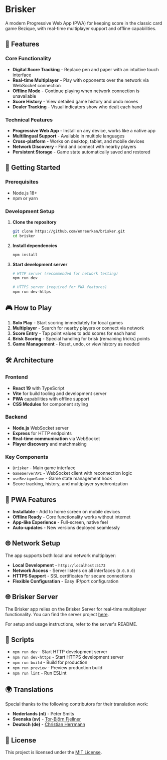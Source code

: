 # Brisker

A modern Progressive Web App (PWA) for keeping score in the classic card game Bezique, with real-time multiplayer support and offline capabilities.

## 🎯 Features

### Core Functionality
- **Digital Score Tracking** - Replace pen and paper with an intuitive touch interface
- **Real-time Multiplayer** - Play with opponents over the network via WebSocket connection
- **Offline Mode** - Continue playing when network connection is unavailable
- **Score History** - View detailed game history and undo moves
- **Dealer Tracking** - Visual indicators show who dealt each hand

### Technical Features
- **Progressive Web App** - Install on any device, works like a native app
- **Multilingual Support** - Available in multiple languages
- **Cross-platform** - Works on desktop, tablet, and mobile devices
- **Network Discovery** - Find and connect with nearby players
- **Persistent Storage** - Game state automatically saved and restored

## 🚀 Getting Started

### Prerequisites
- Node.js 18+ 
- npm or yarn

### Development Setup

1. **Clone the repository**
   ```bash
   git clone https://github.com/emreerkan/brisker.git
   cd brisker
   ```

2. **Install dependencies**
   ```bash
   npm install
   ```

3. **Start development server**
   ```bash
   # HTTP server (recommended for network testing)
   npm run dev
   
   # HTTPS server (required for PWA features)
   npm run dev-https
   ```

## 🎮 How to Play

1. **Solo Play** - Start scoring immediately for local games
2. **Multiplayer** - Search for nearby players or connect via network
3. **Score Entry** - Tap point values to add scores for each hand
4. **Brisk Scoring** - Special handling for brisk (remaining tricks) points
5. **Game Management** - Reset, undo, or view history as needed

## 🛠️ Architecture

### Frontend
- **React 19** with TypeScript
- **Vite** for build tooling and development server
- **PWA** capabilities with offline support
- **CSS Modules** for component styling

### Backend
- **Node.js** WebSocket server
- **Express** for HTTP endpoints
- **Real-time communication** via WebSocket
- **Player discovery** and matchmaking

### Key Components
- `Brisker` - Main game interface
- `GameServerAPI` - WebSocket client with reconnection logic
- `useBeziqueGame` - Game state management hook
- Score tracking, history, and multiplayer synchronization

## 📱 PWA Features

- **Installable** - Add to home screen on mobile devices
- **Offline Ready** - Core functionality works without internet
- **App-like Experience** - Full-screen, native feel
- **Auto-updates** - New versions deployed seamlessly

## 🌐 Network Setup

The app supports both local and network multiplayer:

- **Local Development** - `http://localhost:5173`
- **Network Access** - Server listens on all interfaces (`0.0.0.0`)
- **HTTPS Support** - SSL certificates for secure connections
- **Flexible Configuration** - Easy IP/port configuration

## 🌐 Brisker Server

The Brisker app relies on the Brisker Server for real-time multiplayer functionality. You can find the server project [here](https://github.com/emreerkan/brisker-server/).

For setup and usage instructions, refer to the server's README.

## 🔧 Scripts

- `npm run dev` - Start HTTP development server
- `npm run dev-https` - Start HTTPS development server  
- `npm run build` - Build for production
- `npm run preview` - Preview production build
- `npm run lint` - Run ESLint

## 🌍 Translations

Special thanks to the following contributors for their translation work:

- **Nederlands (nl)** - Peter Smits
- **Svenska (sv)** - [Tor-Björn Fjellner](https://fjellner.com/)
- **Deutsch (de)** - [Christian Herrmann](https://presskopp.com/)

## 📄 License

This project is licensed under the [MIT License](./LICENSE).

